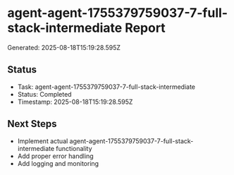 # agent-agent-1755379759037-7-full-stack-intermediate Report

Generated: 2025-08-18T15:19:28.595Z

## Status
- Task: agent-agent-1755379759037-7-full-stack-intermediate
- Status: Completed
- Timestamp: 2025-08-18T15:19:28.595Z

## Next Steps
- Implement actual agent-agent-1755379759037-7-full-stack-intermediate functionality
- Add proper error handling
- Add logging and monitoring
